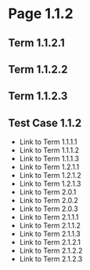 # Page 1.1.2

## Term 1.1.2.1



## Term 1.1.2.2



## Term 1.1.2.3



## Test Case 1.1.2

- Link to Term 1.1.1.1
- Link to Term 1.1.1.2
- Link to Term 1.1.1.3
- Link to Term 1.2.1.1
- Link to Term 1.2.1.2
- Link to Term 1.2.1.3
- Link to Term 2.0.1
- Link to Term 2.0.2
- Link to Term 2.0.3
- Link to Term 2.1.1.1
- Link to Term 2.1.1.2
- Link to Term 2.1.1.3
- Link to Term 2.1.2.1
- Link to Term 2.1.2.2
- Link to Term 2.1.2.3
